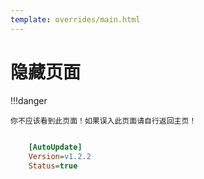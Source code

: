 ```yaml
---
template: overrides/main.html
---
```


# 隐藏页面

!!!danger 

	你不应该看到此页面！如果误入此页面请自行返回主页！
	
	
```ini title="GItts update"
	
	[AutoUpdate]
	Version=v1.2.2
	Status=true
	
```